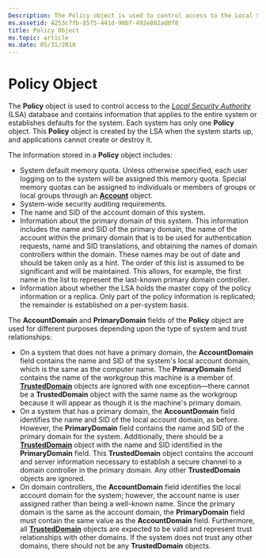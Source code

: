```yaml
---
Description: The Policy object is used to control access to the Local Security Authority (LSA) database and contains information that applies to the entire system or establishes defaults for the system.
ms.assetid: 4253c7fb-85f5-441d-90bf-492e802ad0f8
title: Policy Object
ms.topic: article
ms.date: 05/31/2018
---
```


# Policy Object

The **Policy** object is used to control access to the [*Local Security Authority*](/windows/desktop/SecGloss/l-gly) (LSA) database and contains information that applies to the entire system or establishes defaults for the system. Each system has only one **Policy** object. This **Policy** object is created by the LSA when the system starts up, and applications cannot create or destroy it.

The information stored in a **Policy** object includes:

-   System default memory quota. Unless otherwise specified, each user logging on to the system will be assigned this memory quota. Special memory quotas can be assigned to individuals or members of groups or local groups through an [**Account**](account-object.md) object.
-   System-wide security auditing requirements.
-   The name and SID of the account domain of this system.
-   Information about the primary domain of this system. This information includes the name and SID of the primary domain, the name of the account within the primary domain that is to be used for authentication requests, name and SID translations, and obtaining the names of domain controllers within the domain. These names may be out of date and should be taken only as a hint. The order of this list is assumed to be significant and will be maintained. This allows, for example, the first name in the list to represent the last-known primary domain controller.
-   Information about whether the LSA holds the master copy of the policy information or a replica. Only part of the policy information is replicated; the remainder is established on a per-system basis.

The **AccountDomain** and **PrimaryDomain** fields of the **Policy** object are used for different purposes depending upon the type of system and trust relationships:

-   On a system that does not have a primary domain, the **AccountDomain** field contains the name and SID of the system's local account domain, which is the same as the computer name. The **PrimaryDomain** field contains the name of the workgroup this machine is a member of. [**TrustedDomain**](trusteddomain-object.md) objects are ignored with one exception—there cannot be a **TrustedDomain** object with the same name as the workgroup because it will appear as though it is the machine's primary domain.
-   On a system that has a primary domain, the **AccountDomain** field identifies the name and SID of the local account domain, as before. However, the **PrimaryDomain** field contains the name and SID of the primary domain for the system. Additionally, there should be a [**TrustedDomain**](trusteddomain-object.md) object with the name and SID identified in the **PrimaryDomain** field. This **TrustedDomain** object contains the account and server information necessary to establish a secure channel to a domain controller in the primary domain. Any other **TrustedDomain** objects are ignored.
-   On domain controllers, the **AccountDomain** field identifies the local account domain for the system; however, the account name is user assigned rather than being a well-known name. Since the primary domain is the same as the account domain, the **PrimaryDomain** field must contain the same value as the **AccountDomain** field. Furthermore, all [**TrustedDomain**](trusteddomain-object.md) objects are expected to be valid and represent trust relationships with other domains. If the system does not trust any other domains, there should not be any **TrustedDomain** objects.

 

 